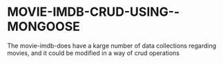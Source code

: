 # MOVIE-IMDB-CRUD-USING--MONGOOSE
The movie-imdb-does have a karge number of data collections regarding movies, and it could be modified in a way of crud operations
